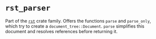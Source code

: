 `rst_parser`
============

Part of the [`rst`][rst] crate family.
Offers the functions `parse` and `parse_only`,
which try to create a `document_tree::Document`.
`parse` simplifies this document and resolves references before returning it.

[rst]: https://github.com/flying-sheep/rust-rst/#readme
